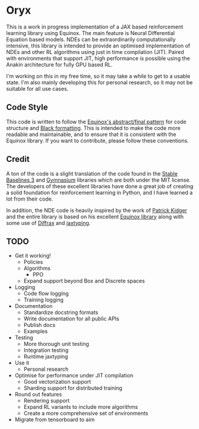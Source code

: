 # Oryx

This is a work in progress implementation of a JAX based reinforcement learning library using Equinox.
The main feature is Neural Differential Equation based models.
NDEs can be extraordinarily computationally intensive, this library is intended to provide an optimised implementation of NDEs and other RL algorithms using just in time compilation (JIT).
Paired with environments that support JIT, high performance is possible using the Anakin architecture for fully GPU based RL.

I'm working on this in my free time, so it may take a while to get to a usable state. I'm also mainly developing this for personal research, so it may not be suitable for all use cases.

## Code Style

This code is written to follow the [Equinox's abstract/final pattern](https://docs.kidger.site/equinox/pattern/) for code structure and [Black formatting](https://black.readthedocs.io/en/stable/index.html#).
This is intended to make the code more readable and maintainable, and to ensure that it is consistent with the Equinox library.
If you want to contribute, please follow these conventions.

## Credit

A ton of the code is a slight translation of the code found in the [Stable Baselines 3](https://github.com/DLR-RM/stable-baselines3) and [Gymnasium](https://github.com/Farama-Foundation/Gymnasium) libraries which are both under the MIT license.
The developers of these excellent libraries have done a great job of creating a solid foundation for reinforcement learning in Python, and I have learned a lot from their code.

In addition, the NDE code is heavily inspired by the work of [Patrick Kidger](https://kidger.site/publications/) and the entire library is based on his excellent [Equinox library](https://github.com/patrick-kidger/equinox) along with some use of [Diffrax](https://github.com/patrick-kidger/diffrax) and [jaxtyping](https://github.com/patrick-kidger/jaxtyping).

## TODO

- Get it working!
  - Policies
  - Algorithms
    - PPO
  - Expand support beyond Box and Discrete spaces
- Logging
  - Code flow logging
  - Training logging
- Documentation
  - Standardize docstring formats
  - Write documentation for all public APIs
  - Publish docs
  - Examples
- Testing
  - More thorough unit testing
  - Integration testing
  - Runtime jaxtyping
- Use it
  - Personal research
- Optimise for performance under JIT compilation
  - Good vectorization support
  - Sharding support for distributed training
- Round out features
  - Rendering support
  - Expand RL variants to include more algorithms
  - Create a more comprehensive set of environments
- Migrate from tensorboard to aim

